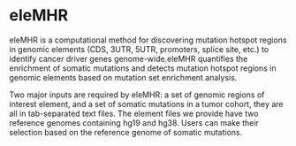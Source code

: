 # eleMHR
eleMHR is a computational method for discovering mutation hotspot regions in genomic elements (CDS, 3UTR, 5UTR, promoters, splice site, etc.) to identify cancer driver genes genome-wide.eleMHR quantifies the enrichment of somatic mutations and detects mutation hotspot regions in genomic elements based on mutation set enrichment analysis. 

Two major inputs are required by eleMHR: a set of genomic regions of interest element, and a set of somatic mutations in a tumor cohort, they are all in tab-separated text files. The element files we provide have two reference genomes containing hg19 and hg38. Users can make their selection based on the reference genome of somatic mutations.

